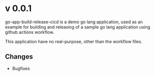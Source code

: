 # v 0.0.1

go-app-build-release-cicd is a demo go lang application, used as an example for building and releasing of a sample go lang application using github actions workflow.

This application have no real-purpose, other than the workflow files.

## Changes

- Bugfixes
